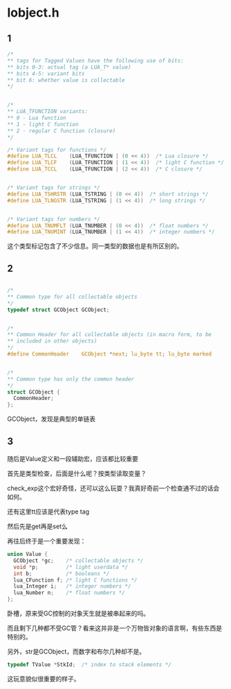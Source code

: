 
# lobject.h

## 1

```C
/*
** tags for Tagged Values have the following use of bits:
** bits 0-3: actual tag (a LUA_T* value)
** bits 4-5: variant bits
** bit 6: whether value is collectable
*/


/*
** LUA_TFUNCTION variants:
** 0 - Lua function
** 1 - light C function
** 2 - regular C function (closure)
*/

/* Variant tags for functions */
#define LUA_TLCL	(LUA_TFUNCTION | (0 << 4))  /* Lua closure */
#define LUA_TLCF	(LUA_TFUNCTION | (1 << 4))  /* light C function */
#define LUA_TCCL	(LUA_TFUNCTION | (2 << 4))  /* C closure */


/* Variant tags for strings */
#define LUA_TSHRSTR	(LUA_TSTRING | (0 << 4))  /* short strings */
#define LUA_TLNGSTR	(LUA_TSTRING | (1 << 4))  /* long strings */


/* Variant tags for numbers */
#define LUA_TNUMFLT	(LUA_TNUMBER | (0 << 4))  /* float numbers */
#define LUA_TNUMINT	(LUA_TNUMBER | (1 << 4))  /* integer numbers */

```

这个类型标记包含了不少信息。同一类型的数据也是有所区别的。


## 2

```C

/*
** Common type for all collectable objects
*/
typedef struct GCObject GCObject;


/*
** Common Header for all collectable objects (in macro form, to be
** included in other objects)
*/
#define CommonHeader	GCObject *next; lu_byte tt; lu_byte marked


/*
** Common type has only the common header
*/
struct GCObject {
  CommonHeader;
};
```

GCObject，发现是典型的单链表


## 3

随后是Value定义和一段辅助宏，应该都比较重要

首先是类型检查，后面是什么呢？按类型读取变量？

check_exp这个宏好奇怪，还可以这么玩耍？我真好奇前一个检查通不过的话会如何。

还有这里tt应该是代表type tag

然后先是get再是set么

再往后终于是一个重要发现：

```C
union Value {
  GCObject *gc;    /* collectable objects */
  void *p;         /* light userdata */
  int b;           /* booleans */
  lua_CFunction f; /* light C functions */
  lua_Integer i;   /* integer numbers */
  lua_Number n;    /* float numbers */
};
```

卧槽，原来受GC控制的对象天生就是被串起来的吗。

而且剩下几种都不受GC管？看来这并非是一个万物皆对象的语言啊，有些东西是特别的。

另外，str是GCObject，而数字和布尔几种却不是。


```C
typedef TValue *StkId;  /* index to stack elements */
```

这玩意貌似很重要的样子。


